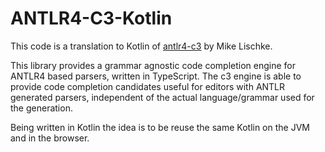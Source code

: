 # ANTLR4-C3-Kotlin

This code is a translation to Kotlin of [antlr4-c3](https://github.com/mike-lischke/antlr4-c3) by Mike Lischke.

This library provides a grammar agnostic code completion engine for ANTLR4 based parsers, written in TypeScript. The c3 engine is able to provide code completion candidates useful for editors with ANTLR generated parsers, independent of the actual language/grammar used for the generation.

Being written in Kotlin the idea is to be reuse the same Kotlin on the JVM and in the browser.
